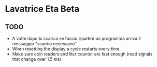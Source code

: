 # Lavatrice Eta Beta

## TODO

 - A volte dopo lo scarico se faccio ripartire un programma arriva il messaggio "scarico necessario"
 - When resetting the display a cycle restarts every time.
 - Make sure coin readers and liter counter are fast enough (read signals that change over 1.5 ms)
